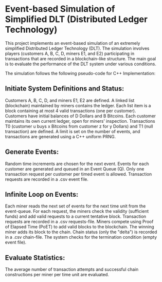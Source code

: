# Event-based Simulation of Simplified DLT (Distributed Ledger Technology)
This project implements an event-based simulation of an extremely simplified Distributed Ledger Technology (DLT). The simulation involves players (customers A, B, C, D, miners E1, and E2) participating in transactions that are recorded in a blockchain-like structure. The main goal is to evaluate the performance of the DLT system under various conditions.

The simulation follows the following pseudo-code for C++ Implementation:

## Initiate System Definitions and Status:

Customers A, B, C, D, and miners E1, E2 are defined.
A linked list (blockchain) maintained by miners contains the ledger.
Each list item is a block containing at most 4 valid transactions (one per customer).
Customers have initial balances of D Dollars and B Bitcoins.
Each customer maintains its own current ledger, open for miners' inspection.
Transactions T0 (customer u buys x Bitcoins from customer z for y Dollars) and T1 (null transaction) are defined.
A limit is set on the number of events, and transactions are generated using a C++ uniform PRNG.

## Generate Events:
Random time increments are chosen for the next event.
Events for each customer are generated and queued in an Event Queue (Q).
Only one transaction request per customer per timed event is allowed.
Transaction requests are recorded in a .csv event file.

## Infinite Loop on Events:
Each miner reads the next set of events for the next time unit from the event-queue.
For each request, the miners check the validity (sufficient funds) and add valid requests to a current tentative block.
Transaction requests are recorded in a .csv requests-file.
Miners compete using Proof of Elapsed Time (PoET) to add valid blocks to the blockchain.
The winning miner adds its block to the chain.
Chain status (only the "delta") is recorded in a .csv chain-file.
The system checks for the termination condition (empty event file).

## Evaluate Statistics:
The average number of transaction attempts and successful chain constructions per miner per time unit are evaluated.
